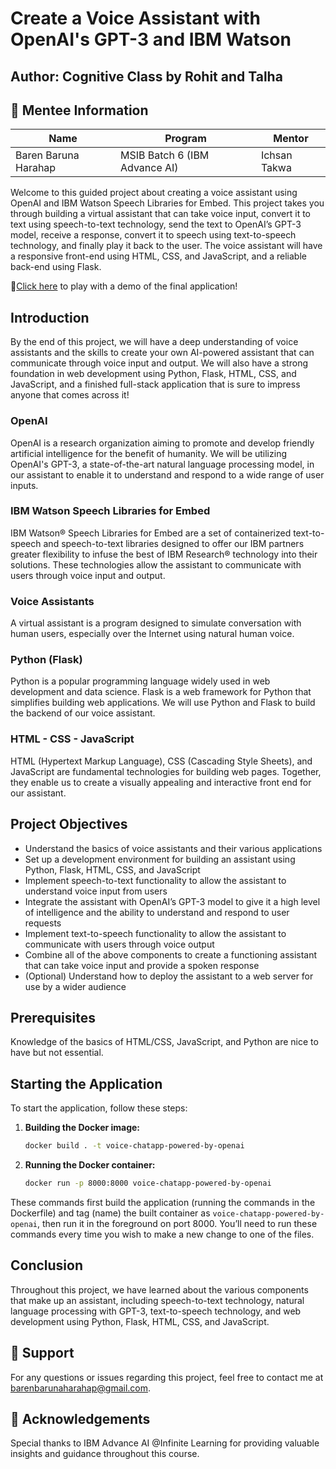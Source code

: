 # Create a Voice Assistant with OpenAI's GPT-3 and IBM Watson

## Author: Cognitive Class by Rohit and Talha

## 🚀 Mentee Information
| Name             | Program         | Mentor                  |
|------------------|----------------|------------------------|
| Baren Baruna Harahap | MSIB Batch 6 (IBM Advance AI) | Ichsan Takwa       |

Welcome to this guided project about creating a voice assistant using OpenAI and IBM Watson Speech Libraries for Embed. This project takes you through building a virtual assistant that can take voice input, convert it to text using speech-to-text technology, send the text to OpenAI’s GPT-3 model, receive a response, convert it to speech using text-to-speech technology, and finally play it back to the user. The voice assistant will have a responsive front-end using HTML, CSS, and JavaScript, and a reliable back-end using Flask.

🔗[Click here](https://ai-personal-assistant.xs6r134s1i6.us-east.codeengine.appdomain.cloud/) to play with a demo of the final application!

## Introduction

By the end of this project, we will have a deep understanding of voice assistants and the skills to create your own AI-powered assistant that can communicate through voice input and output. We will also have a strong foundation in web development using Python, Flask, HTML, CSS, and JavaScript, and a finished full-stack application that is sure to impress anyone that comes across it!

### OpenAI

OpenAI is a research organization aiming to promote and develop friendly artificial intelligence for the benefit of humanity. We will be utilizing OpenAI's GPT-3, a state-of-the-art natural language processing model, in our assistant to enable it to understand and respond to a wide range of user inputs.

### IBM Watson Speech Libraries for Embed

IBM Watson® Speech Libraries for Embed are a set of containerized text-to-speech and speech-to-text libraries designed to offer our IBM partners greater flexibility to infuse the best of IBM Research® technology into their solutions. These technologies allow the assistant to communicate with users through voice input and output.

### Voice Assistants

A virtual assistant is a program designed to simulate conversation with human users, especially over the Internet using natural human voice.

### Python (Flask)

Python is a popular programming language widely used in web development and data science. Flask is a web framework for Python that simplifies building web applications. We will use Python and Flask to build the backend of our voice assistant.

### HTML - CSS - JavaScript

HTML (Hypertext Markup Language), CSS (Cascading Style Sheets), and JavaScript are fundamental technologies for building web pages. Together, they enable us to create a visually appealing and interactive front end for our assistant.

## Project Objectives

- Understand the basics of voice assistants and their various applications
- Set up a development environment for building an assistant using Python, Flask, HTML, CSS, and JavaScript
- Implement speech-to-text functionality to allow the assistant to understand voice input from users
- Integrate the assistant with OpenAI’s GPT-3 model to give it a high level of intelligence and the ability to understand and respond to user requests
- Implement text-to-speech functionality to allow the assistant to communicate with users through voice output
- Combine all of the above components to create a functioning assistant that can take voice input and provide a spoken response
- (Optional) Understand how to deploy the assistant to a web server for use by a wider audience

## Prerequisites

Knowledge of the basics of HTML/CSS, JavaScript, and Python are nice to have but not essential. 

## Starting the Application

To start the application, follow these steps:

1. **Building the Docker image:**

    ```bash
    docker build . -t voice-chatapp-powered-by-openai
    ```

2. **Running the Docker container:**

    ```bash
    docker run -p 8000:8000 voice-chatapp-powered-by-openai
    ```

These commands first build the application (running the commands in the Dockerfile) and tag (name) the built container as `voice-chatapp-powered-by-openai`, then run it in the foreground on port 8000. You’ll need to run these commands every time you wish to make a new change to one of the files.

## Conclusion
Throughout this project, we have learned about the various components that make up an assistant, including speech-to-text technology, natural language processing with GPT-3, text-to-speech technology, and web development using Python, Flask, HTML, CSS, and JavaScript.

## 📧 Support

For any questions or issues regarding this project, feel free to contact me at [barenbarunaharahap@gmail.com](mailto:barenbarunaharahap@gmail.com).

## 🙏 Acknowledgements

Special thanks to IBM Advance AI @Infinite Learning for providing valuable insights and guidance throughout this course.

